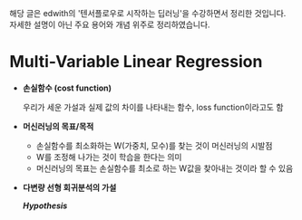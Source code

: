 해당 글은 edwith의 '텐서플로우로 시작하는 딥러닝'을 수강하면서 정리한 것입니다.<br/>
자세한 설명이 아닌 주요 용어와 개념 위주로 정리하였습니다.

# Multi-Variable Linear Regression
* **손실함수 (cost function)**

  우리가 세운 가설과 실제 값의 차이를 나타내는 함수, loss function이라고도 함
* **머신러닝의 목표/목적**

  - 손실함수를 최소화하는 W(가중치, 모수)를 찾는 것이 머신러닝의 시발점
  - W를 조정해 나가는 것이 학습을 한다는 의미
  - 머신러닝의 목표는 손실함수를 최소로 하는 W값을 찾아내는 것이라 할 수 있음
* **다변량 선형 회귀분석의 가설**

  **_Hypothesis_**

 
